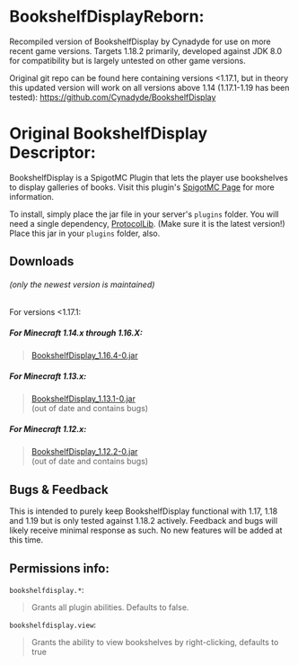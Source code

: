 # BookshelfDisplayReborn:

Recompiled version of BookshelfDisplay by Cynadyde for use on more recent game versions. Targets 1.18.2 primarily, developed against JDK 8.0 for compatibility but is largely untested on other game versions. 

Original git repo can be found here containing versions <1.17.1, but in theory this updated version will work on all versions above 1.14 (1.17.1-1.19 has been tested): https://github.com/Cynadyde/BookshelfDisplay

# Original BookshelfDisplay Descriptor:

BookshelfDisplay is a SpigotMC Plugin that lets the player use bookshelves to display galleries of books.
Visit this plugin's [SpigotMC Page](https://www.spigotmc.org/resources/bookshelfdisplayreborn.103712/) for more information.

To install, simply place the jar file in your server's `plugins` folder. You will need a single dependency, 
[ProtocolLib](https://www.spigotmc.org/resources/protocollib.1997/). (Make sure it is the latest version!) 
Place this jar in your `plugins` folder, also.

## Downloads

###### (only the newest version is maintained)

For versions <1.17.1:

##### For Minecraft 1.14.x through 1.16.X:
> [BookshelfDisplay_1.16.4-0.jar](https://github.com/Cynadyde/BookshelfDisplay/raw/master/builds/BookshelfDisplay_1.16.4-0.jar)

##### For Minecraft 1.13.x:
> [BookshelfDisplay_1.13.1-0.jar](https://github.com/Cynadyde/BookshelfDisplay/raw/master/builds/BookshelfDisplay_1.13.1-0.jar)  
  (out of date and contains bugs)

##### For Minecraft 1.12.x:
> [BookshelfDisplay_1.12.2-0.jar](https://github.com/Cynadyde/BookshelfDisplay/raw/master/builds/BookshelfDisplay_1.12.2-0.jar)  
  (out of date and contains bugs)

## Bugs & Feedback

This is intended to purely keep BookshelfDisplay functional with 1.17, 1.18 and 1.19 but is only tested against 1.18.2 actively.
Feedback and bugs will likely receive minimal response as such. No new features will be added at this time.

## Permissions info:

`bookshelfdisplay.*`:
>Grants all plugin abilities. Defaults to false.
   
`bookshelfdisplay.view`:
>Grants the ability to view bookshelves by right-clicking, defaults to true
